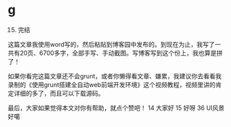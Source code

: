 # g
15. 完结

这篇文章我使用word写的，然后粘贴到博客园中发布的。到现在为止，我写了一共有20页、6700多字，全部手写、手动截图。写博客写到这个份上，我也算是拼了！

如果你看完这篇文章还不会grunt，或者你懒得看文章、嫌累，我建议你去看看我录制的《使用grunt搭建全自动web前端开发环境》这个视频教程，视频里讲的肯定详细的多了，而且可以下载源码。

最后，大家如果觉得本文对你有帮助，就点个赞吧！
14 大家好
15 好呀
36 UI风景好噶

